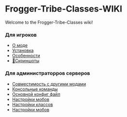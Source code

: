 # Frogger-Tribe-Classes-WIKI

Welcome to the Frogger-Tribe-Classes wiki!
### Для игроков 
* [О моде](https://github.com/FroggerHH/DungeonClases-WIKI/blob/main/About%20Frogger-Tribe-Classes.md) 
* [Установка](https://github.com/FroggerHH/Frogger-Tribe-Classes-WIKI/blob/main/Installation.md) 
* [Особенности]()
* [:newspaper:Скриншоты]()

### Для администраторров серверов
* [Совместимость с другими модами]()
* [Консольные команды]()
* [Основной конфиг файл]() 
* [Настройки мобов]()
* [Настройки классов]() 
* [Настройки мобов]() 
